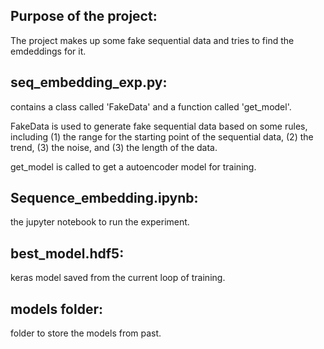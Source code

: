 ## Purpose of the project:
The project makes up some fake sequential data and tries to find the emdeddings for it.

## seq_embedding_exp.py:
<p>contains a class called 'FakeData' and a function called 'get_model'.
<p>FakeData is used to generate fake sequential data based on some rules, including (1) the range for the starting point of the sequential data, (2) the trend, (3) the noise, and (3) the length of the data.
<p>get_model is called to get a autoencoder model for training.

## Sequence_embedding.ipynb:
the jupyter notebook to run the experiment.

## best_model.hdf5:
keras model saved from the current loop of training.

## models folder:
folder to store the models from past.
